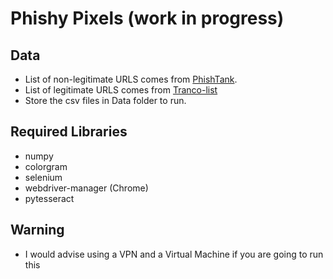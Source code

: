 # Phishy Pixels (work in progress)

## Data
- List of non-legitimate URLS comes from [PhishTank](https://phishtank.org/developer_info.php). 
- List of legitimate URLS comes from [Tranco-list](https://tranco-list.eu/)
- Store the csv files in Data folder to run.

## Required Libraries
- numpy
- colorgram
- selenium 
- webdriver-manager (Chrome)
- pytesseract

## Warning
- I would advise using a VPN and a Virtual Machine if you are going to run this
